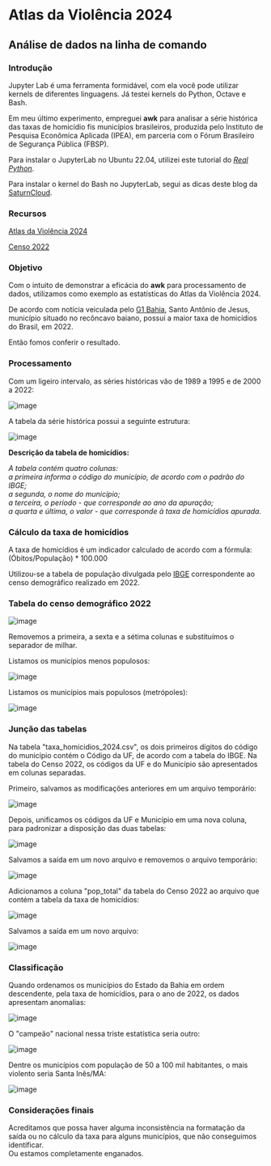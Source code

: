 # Atlas da Violência 2024

## Análise de dados na linha de comando 

### Introdução

Jupyter Lab é uma ferramenta formidável, com ela você pode utilizar kernels de diferentes linguagens. Já testei kernels do Python, Octave e Bash.

Em meu último experimento, empreguei **awk** para analisar a série histórica das taxas de homicídio fis municípios brasileiros, produzida pelo Instituto de Pesquisa Econômica Aplicada (IPEA), 
em parceria com o Fórum Brasileiro de Segurança Pública (FBSP). 

Para instalar o JupyterLab no Ubuntu 22.04, utilizei este tutorial do [*Real Python*](https://realpython.com/using-jupyterlab/#linux-1).

Para instalar o kernel do Bash no JupyterLab, segui as dicas deste blog da [SaturnCloud](https://saturncloud.io/blog/how-to-use-bash-commands-in-jupyter-notebook/).

### Recursos

[Atlas da Violência 2024](https://www.ipea.gov.br/atlasviolencia/publicacoes)

[Censo 2022](https://www.ibge.gov.br/estatisticas/sociais/populacao/22827-censo-demografico-2022.html?edicao=37225&t=resultados)

### Objetivo

Com o intuito de demonstrar a eficácia do **awk** para processamento de dados, utilizamos como exemplo as estatísticas do Atlas da Violência 2024. 

De acordo com notícia veiculada pelo [G1 Bahia](https://g1.globo.com/ba/bahia/noticia/2024/06/18/atlas-da-violencia-2024-santo-antonio-de-jesus.ghtml#:~:text=A%20cidade%20de%20Santo%20Ant%C3%B4nio,de%20Seguran%C3%A7a%20P%C3%BAblica%20(FBSP).), Santo Antônio de Jesus, município situado no recôncavo baiano, possui a maior taxa de homicídios do Brasil, em 2022.

Então fomos conferir o resultado.

### Processamento

Com um ligeiro intervalo, as séries históricas vão de 1989 a 1995 e de 2000 a 2022:

![image](https://github.com/guiajf/atlas/assets/152413615/3d2fcb48-6dae-4cab-92b6-1954cb9625e8)

A tabela da série histórica possui a seguinte estrutura:

![image](https://github.com/guiajf/atlas/assets/152413615/715a609c-5a0e-4d72-96dc-d3ea3320aa94)


**Descrição da tabela de homicídios:**

*A tabela contém quatro colunas:<br>
a primeira informa o código do município, de acordo com o padrão do IBGE;<br>
a segunda, o nome do município;<br>
a terceira, o período - que corresponde ao ano da apuração;<br>
a quarta e última, o valor - que corresponde à taxa de homicídios apurada.*

### Cálculo da taxa de homicídios

A taxa de homicídios é um indicador calculado de acordo com a fórmula:<br>
(Óbitos/População) * 100.000<br>

Utilizou-se a tabela de população divulgada pelo [IBGE](https://www.ibge.gov.br/estatisticas/sociais/populacao/22827-censo-demografico-2022.html?edicao=37225&t=resultados) correspondente ao censo demográfico realizado em 2022.

### Tabela do censo demográfico 2022

![image](https://github.com/guiajf/atlas/assets/152413615/bdd8dc17-6811-44f5-98c3-1a2d7870e7d0)

Removemos a primeira, a sexta e a sétima colunas e substituímos o separador de milhar.

Listamos os municípios menos populosos:

![image](https://github.com/guiajf/atlas/assets/152413615/6eaa5cb4-eb14-44bf-8312-9344cee2b402)

Listamos os municípios mais populosos (metrópoles):

![image](https://github.com/guiajf/atlas/assets/152413615/0070241e-e5db-437c-aed7-aa94874e290c)

### Junção das tabelas

Na tabela "taxa_homicidios_2024.csv", os dois primeiros dígitos do código do município contém o Código da UF, de acordo com a tabela do IBGE. Na tabela do Censo 2022, os códigos da UF e do Município são apresentados em colunas separadas.

Primeiro, salvamos as modificações anteriores em um arquivo temporário:

![image](https://github.com/guiajf/atlas/assets/152413615/8f913c32-e789-4cb7-a5bf-455ba6ecb069)

Depois, unificamos os códigos da UF e Município em uma nova coluna, para padronizar a disposição das duas tabelas:

![image](https://github.com/guiajf/atlas/assets/152413615/ff75aaba-026b-4e61-8640-72eb2aadecf1)

Salvamos a saída em um novo arquivo e removemos o arquivo temporário:

![image](https://github.com/guiajf/atlas/assets/152413615/d8cf2ee2-84b5-4ff1-8803-4efec96a4fd6)

Adicionamos a coluna "pop_total" da tabela do Censo 2022 ao arquivo que contém a tabela da taxa de homicídios:

![image](https://github.com/guiajf/atlas/assets/152413615/d248c1fc-3176-420a-8ab9-bd506ef8fe93)

Salvamos a saída em um novo arquivo:

![image](https://github.com/guiajf/atlas/assets/152413615/52dbc6d4-253b-45ad-a82e-d599f4bcebe1)


### Classificação

Quando ordenamos os municípios do Estado da Bahia em ordem descendente, pela taxa de homicídios, para o ano de 2022, os dados apresentam anomalias:

![image](https://github.com/guiajf/atlas/assets/152413615/ea79b36e-a85a-4cd8-befd-a643f8248049)

O "campeão" nacional nessa triste estatística seria outro:

![image](https://github.com/guiajf/atlas/assets/152413615/0d818c7e-0071-42af-9205-e4e3f2db401a)

Dentre os municípios com população de 50 a 100 mil habitantes, o mais violento seria Santa Inês/MA:

![image](https://github.com/guiajf/atlas/assets/152413615/d5be12f5-494a-422d-b0cd-918973c34e37)

### Considerações finais

Acreditamos que possa haver alguma inconsistência na formatação da saída ou no cálculo da taxa para alguns municípios, que não conseguimos identificar.<br>
Ou estamos completamente enganados.




















